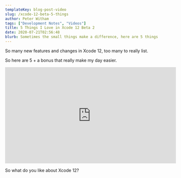 ```yaml
---
templateKey: blog-post-video
slug: /xcode-12-beta-5-things
author: Peter Witham
tags: ["Development Notes", "Videos"]
title: 5 Things I Love in Xcode 12 Beta 2
date: 2020-07-21T02:56:48
blurb: Sometimes the small things make a difference, here are 5 things that really make Xcode 12 shine for me.
---
```


So many new features and changes in Xcode 12, too many to really list.

So here are 5 + a bonus that really make my day easier.

<iframe width="560" height="315" src="https://www.youtube.com/embed/0ECHro1xy8c" frameborder="0" allow="accelerometer; autoplay; encrypted-media; gyroscope; picture-in-picture" allowfullscreen></iframe>

So what do you like about Xcode 12?